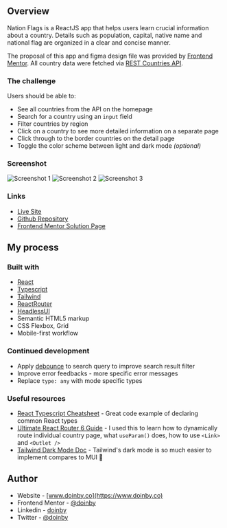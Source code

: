 ## Overview

Nation Flags is a ReactJS app that helps users learn crucial information about a country. Details such as population, capital, native name and national flag are organized in a clear and concise manner.

The proposal of this app and figma design file was provided by [Frontend Mentor](https://www.frontendmentor.io/challenges/rest-countries-api-with-color-theme-switcher-5cacc469fec04111f7b848ca). All country data were fetched via [REST Countries API](https://restcountries.com/).

### The challenge

Users should be able to:

- See all countries from the API on the homepage
- Search for a country using an `input` field
- Filter countries by region
- Click on a country to see more detailed information on a separate page
- Click through to the border countries on the detail page
- Toggle the color scheme between light and dark mode _(optional)_

### Screenshot

![Screenshot 1](./public/images/screenshot-home-light.png)
![Screenshot 2](./public/images/screenshot-home-dark.png)
![Screenshot 3](./public/images/screenshot-country-light.png)

### Links

- [Live Site](https://nation-flags.co/)
- [Github Repository](https://github.com/doinby/nation-flags-react-typescript)
- [Frontend Mentor Solution Page](https://www.frontendmentor.io/solutions/nation-flags-reactjs-typescript-tailwindcss-lznt5b_nGD)

## My process

### Built with

- [React](https://reactjs.org/)
- [Typescript](https://www.typescriptlang.org/)
- [Tailwind](https://tailwindcss.com/)
- [ReactRouter](https://reactrouter.com/)
- [HeadlessUI](https://headlessui.com/)
- Semantic HTML5 markup
- CSS Flexbox, Grid
- Mobile-first workflow

<!-- ## What I learned

Use this section to recap over some of your major learnings while working through this project. Writing these out and providing code samples of areas you want to highlight is a great way to reinforce your own knowledge.

To see how you can add code snippets, see below:

```html
<h1>Some HTML code I'm proud of</h1>
```

```css
.proud-of-this-css {
  color: papayawhip;
}
```

```js
const proudOfThisFunc = () => {
  console.log('🎉');
};
``` -->

<!-- [The Markdown Guide](https://www.markdownguide.org/) -->

### Continued development

<!-- Use this section to outline areas that you want to continue focusing on in future projects. These could be concepts you're still not completely comfortable with or techniques you found useful that you want to refine and perfect. -->

- Apply [debounce](https://blog.webdevsimplified.com/2020-10/react-debounce/) to search query to improve search result filter
- Improve error feedbacks - more specific error messages
- Replace `type: any` with mode specific types

### Useful resources

- [React Typescript Cheatsheet](https://react-typescript-cheatsheet.netlify.app/docs/basic/getting-started/basic_type_example/) - Great code example of declaring common React types
- [Ultimate React Router 6 Guide](https://blog.webdevsimplified.com/2022-07/react-router/) - I used this to learn how to dynamically route individual country page, what `useParam()` does, how to use `<Link>` and `<Outlet />`
- [Tailwind Dark Mode Doc](https://tailwindcss.com/docs/dark-mode#toggling-dark-mode-manually) - Tailwind's dark mode is so much easier to implement compares to MUI 🤩

## Author

- Website - [www.doinby.co](https://www.doinby.co)
- Frontend Mentor - [@doinby](https://www.frontendmentor.io/profile/doinby)
- Linkedin - [doinby](https://www.linkedin.com/in/doinby/)
- Twitter - [@doinby](https://www.twitter.com/doinby)

<!-- ## Acknowledgments

This is where you can give a hat tip to anyone who helped you out on this project. Perhaps you worked in a team or got some inspiration from someone else's solution. This is the perfect place to give them some credit.

**Note: Delete this note and edit this section's content as necessary. If you completed this challenge by yourself, feel free to delete this section entirely.** -->
